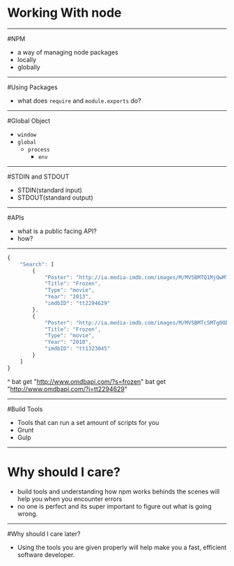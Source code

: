# Working With node

---

#NPM
- a way of managing node packages
- locally
- globally

---

#Using Packages

- what does `require` and `module.exports` do?



---

#Global Object

* `window` 
* `global`
    * `process`
      * `env`

---

#STDIN and STDOUT

* STDIN(standard input)
* STDOUT(standard output)


---

#APIs

* what is a public facing API?
* how?

---

```js
{
    "Search": [
        {
            "Poster": "http://ia.media-imdb.com/images/M/MV5BMTQ1MjQwMTE5OF5BMl5BanBnXkFtZTgwNjk3MTcyMDE@._V1_SX300.jpg",
            "Title": "Frozen",
            "Type": "movie",
            "Year": "2013",
            "imdbID": "tt2294629"
        },
        {
            "Poster": "http://ia.media-imdb.com/images/M/MV5BMTc5MTg0ODgxMF5BMl5BanBnXkFtZTcwODEzOTYwMw@@._V1_SX300.jpg",
            "Title": "Frozen",
            "Type": "movie",
            "Year": "2010",
            "imdbID": "tt1323045"
        }
    ]
}
```

^ bat get "http://www.omdbapi.com/?s=frozen" bat get "http://www.omdbapi.com/?i=tt2294629"

---

#Build Tools

* Tools that can run a set amount of scripts for you
* Grunt
* Gulp

---

# Why should I care?

- build tools and understanding how npm works behinds the scenes will help you when you encounter errors
- no one is perfect and its super important to figure out what is going wrong.

---

#Why should I care later?

- Using the tools you are given properly will help make you a fast, efficient software developer.

